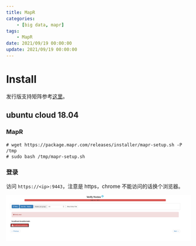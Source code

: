 ```yaml
---
title: MapR
categories: 
	- [big data, mapr]
tags:
	- MapR
date: 2021/09/19 00:00:00
update: 2021/09/19 00:00:00
---
```


# Install

发行版支持矩阵参考[这里](https://docs.datafabric.hpe.com/62/InteropMatrix/r_os_matrix_6.x.html)。

## ubuntu cloud 18.04

### MapR

```shell
# wget https://package.mapr.com/releases/installer/mapr-setup.sh -P /tmp
# sudo bash /tmp/mapr-setup.sh
```

### 登录

访问 `https://<ip>:9443`，注意是 https，chrome 不能访问的话换个浏览器。



![image-20210826232821748](mapr/image-20210826232821748.png)


